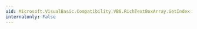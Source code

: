 ```yaml
---
uid: Microsoft.VisualBasic.Compatibility.VB6.RichTextBoxArray.GetIndex(System.Windows.Forms.RichTextBox)
internalonly: False
---
```

